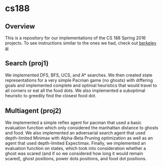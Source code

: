 # cs188
## Overview
This is a repository for our implementations of the CS 188 Spring 2016 projects. To see instructions similar to the ones we had, check out [berkeley ai](http://ai.berkeley.edu/project_overview.html)
## Search (proj1)
We implemented DFS, BFS, UCS, and A* searches. We then created state representations for a very simple Pacman game (no ghosts) with differing goals and implemented complete and optimal heuristics that would travel to all corners or eat all the food dots. We also implemented  a suboptimal heuristic to greedily find the closest food dot.
## Multiagent (proj2)
We implemented a simple reflex agent for pacman that used a basic evaluation function which only considered the manhattan distance to ghosts and food. We also implemented an adversarial search agent that used depth-limited Minimax with Alpha-Beta Pruning optimization as well as an agent that used depth-limited Expectimax. Finally, we implemented an evaluation function on states, which took into consideration whether a ghost was scared (and if so we considered how long it would remain scared), ghost positions, power dots positions, and food dot positions.
